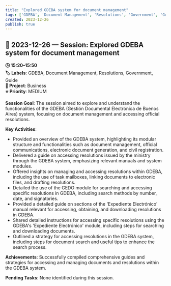 ```yaml
---
title: "Explored GDEBA system for document management"
tags: ['GDEBA', 'Document Management', 'Resolutions', 'Government', 'Guide']
created: 2023-12-26
publish: true
---
```


## 📅 2023-12-26 — Session: Explored GDEBA system for document management

**🕒 15:20–15:50**  
**🏷️ Labels**: GDEBA, Document Management, Resolutions, Government, Guide  
**📂 Project**: Business  
**⭐ Priority**: MEDIUM  


**Session Goal**: The session aimed to explore and understand the functionalities of the GDEBA (Gestión Documental Electrónica de Buenos Aires) system, focusing on document management and accessing official resolutions.

**Key Activities**:
- Provided an overview of the GDEBA system, highlighting its modular structure and functionalities such as document management, official communications, electronic document generation, and civil registration.
- Delivered a guide on accessing resolutions issued by the ministry through the GDEBA system, emphasizing relevant manuals and system modules.
- Offered insights on managing and accessing resolutions within GDEBA, including the use of task mailboxes, linking documents to electronic files, and drafting resolutions.
- Detailed the use of the GEDO module for searching and accessing specific resolutions in GDEBA, including search methods by number, date, and signatories.
- Provided a detailed guide on sections of the 'Expediente Electrónico' manual relevant for accessing, obtaining, and downloading resolutions in GDEBA.
- Shared detailed instructions for accessing specific resolutions using the GDEBA's 'Expediente Electrónico' module, including steps for searching and downloading documents.
- Outlined a strategy for accessing resolutions in the GDEBA system, including steps for document search and useful tips to enhance the search process.

**Achievements**: Successfully compiled comprehensive guides and strategies for accessing and managing documents and resolutions within the GDEBA system.

**Pending Tasks**: None identified during this session.
